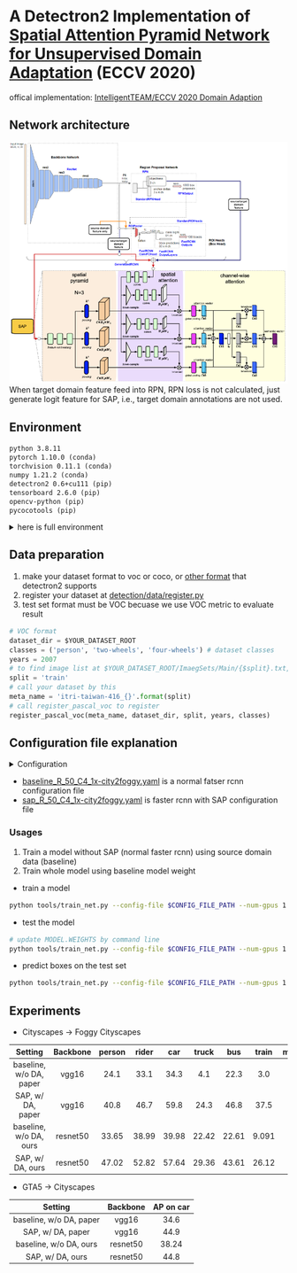 # A Detectron2 Implementation of [Spatial Attention Pyramid Network for Unsupervised Domain Adaptation](https://arxiv.org/pdf/2003.12979.pdf) (ECCV 2020)

offical implementation: [IntelligentTEAM/ECCV 2020 Domain Adaption](https://isrc.iscas.ac.cn/gitlab/research/domain-adaption)

## Network architecture
<img src='./docs/resnet-sap.png' width=900>  
When target domain feature feed into RPN, RPN loss is not calculated, just generate logit feature for SAP, i.e., target domain annotations are not used.  

## Environment
```
python 3.8.11
pytorch 1.10.0 (conda)
torchvision 0.11.1 (conda)
numpy 1.21.2 (conda)
detectron2 0.6+cu111 (pip)
tensorboard 2.6.0 (pip)
opencv-python (pip)
pycocotools (pip)
```
<details>
<summary>here is full environment</summary>

``` yaml
name: detectron2-cu11
channels:
  - pytorch
  - defaults
dependencies:
  - _libgcc_mutex=0.1=main
  - _openmp_mutex=4.5=1_gnu
  - blas=1.0=mkl
  - bzip2=1.0.8=h7b6447c_0
  - ca-certificates=2021.10.26=h06a4308_2
  - certifi=2021.10.8=py38h06a4308_0
  - cudatoolkit=11.3.1=h2bc3f7f_2
  - ffmpeg=4.3=hf484d3e_0
  - freetype=2.11.0=h70c0345_0
  - giflib=5.2.1=h7b6447c_0
  - gmp=6.2.1=h2531618_2
  - gnutls=3.6.15=he1e5248_0
  - intel-openmp=2021.4.0=h06a4308_3561
  - jpeg=9d=h7f8727e_0
  - lame=3.100=h7b6447c_0
  - lcms2=2.12=h3be6417_0
  - ld_impl_linux-64=2.35.1=h7274673_9
  - libffi=3.3=he6710b0_2
  - libgcc-ng=9.3.0=h5101ec6_17
  - libgomp=9.3.0=h5101ec6_17
  - libiconv=1.15=h63c8f33_5
  - libidn2=2.3.2=h7f8727e_0
  - libpng=1.6.37=hbc83047_0
  - libstdcxx-ng=9.3.0=hd4cf53a_17
  - libtasn1=4.16.0=h27cfd23_0
  - libtiff=4.2.0=h85742a9_0
  - libunistring=0.9.10=h27cfd23_0
  - libuv=1.40.0=h7b6447c_0
  - libwebp=1.2.0=h89dd481_0
  - libwebp-base=1.2.0=h27cfd23_0
  - lz4-c=1.9.3=h295c915_1
  - mkl=2021.4.0=h06a4308_640
  - mkl-service=2.4.0=py38h7f8727e_0
  - mkl_fft=1.3.1=py38hd3c417c_0
  - mkl_random=1.2.2=py38h51133e4_0
  - ncurses=6.3=h7f8727e_2
  - nettle=3.7.3=hbbd107a_1
  - numpy=1.21.2=py38h20f2e39_0
  - numpy-base=1.21.2=py38h79a1101_0
  - olefile=0.46=pyhd3eb1b0_0
  - openh264=2.1.0=hd408876_0
  - openssl=1.1.1l=h7f8727e_0
  - pillow=8.4.0=py38h5aabda8_0
  - pip=21.2.4=py38h06a4308_0
  - python=3.8.12=h12debd9_0
  - pytorch=1.10.0=py3.8_cuda11.3_cudnn8.2.0_0
  - pytorch-mutex=1.0=cuda
  - readline=8.1=h27cfd23_0
  - setuptools=58.0.4=py38h06a4308_0
  - six=1.16.0=pyhd3eb1b0_0
  - sqlite=3.36.0=hc218d9a_0
  - tk=8.6.11=h1ccaba5_0
  - torchvision=0.11.1=py38_cu113
  - typing_extensions=3.10.0.2=pyh06a4308_0
  - wheel=0.37.0=pyhd3eb1b0_1
  - xz=5.2.5=h7b6447c_0
  - zlib=1.2.11=h7b6447c_3
  - zstd=1.4.9=haebb681_0
  - pip:
    - absl-py==1.0.0
    - albumentations==1.1.0
    - antlr4-python3-runtime==4.8
    - appdirs==1.4.4
    - black==21.4b2
    - cachetools==4.2.4
    - charset-normalizer==2.0.8
    - click==8.0.3
    - cloudpickle==2.0.0
    - cycler==0.11.0
    - cython==0.29.24
    - detectron2==0.6+cu111
    - fonttools==4.28.2
    - future==0.18.2
    - fvcore==0.1.5.post20211023
    - google-auth==1.35.0
    - google-auth-oauthlib==0.4.6
    - grpcio==1.42.0
    - hydra-core==1.1.1
    - idna==3.3
    - imageio==2.13.1
    - importlib-metadata==4.8.2
    - importlib-resources==5.4.0
    - iopath==0.1.9
    - jinja2==3.0.3
    - joblib==1.1.0
    - kiwisolver==1.3.2
    - markdown==3.3.6
    - markupsafe==2.0.1
    - matplotlib==3.5.0
    - mypy-extensions==0.4.3
    - networkx==2.6.3
    - oauthlib==3.1.1
    - omegaconf==2.1.1
    - opencv-python==4.5.4.60
    - packaging==21.3
    - pascal-voc-writer==0.1.4
    - pathspec==0.9.0
    - portalocker==2.3.2
    - protobuf==3.19.1
    - pyasn1==0.4.8
    - pyasn1-modules==0.2.8
    - pycocotools==2.0.3
    - pydot==1.4.2
    - pyparsing==3.0.6
    - python-dateutil==2.8.2
    - pywavelets==1.2.0
    - pyyaml==6.0
    - qudida==0.0.4
    - regex==2021.11.10
    - requests==2.26.0
    - requests-oauthlib==1.3.0
    - rsa==4.8
    - scikit-image==0.19.0
    - scikit-learn==1.0.1
    - scipy==1.7.3
    - setuptools-scm==6.3.2
    - tabulate==0.8.9
    - tensorboard==2.7.0
    - tensorboard-data-server==0.6.1
    - tensorboard-plugin-wit==1.8.0
    - termcolor==1.1.0
    - threadpoolctl==3.0.0
    - tifffile==2021.11.2
    - toml==0.10.2
    - tomli==1.2.2
    - tqdm==4.62.3
    - urllib3==1.26.7
    - werkzeug==2.0.2
    - xmltodict==0.12.0
    - yacs==0.1.8
    - zipp==3.6.0
```
</details>

## Data preparation

1. make your dataset format to voc or coco, or [other format](https://detectron2.readthedocs.io/en/latest/tutorials/builtin_datasets.html) that detectron2 supports
2. register your dataset at [detection/data/register.py](./detection/data/register.py)
3. test set format must be VOC becuase we use VOC metric to evaluate result

```python
# VOC format
dataset_dir = $YOUR_DATASET_ROOT
classes = ('person', 'two-wheels', 'four-wheels') # dataset classes
years = 2007
# to find image list at $YOUR_DATASET_ROOT/ImaegSets/Main/{$split}.txt, only "train", "test", "val", "trainval"
split = 'train'
# call your dataset by this
meta_name = 'itri-taiwan-416_{}'.format(split)
# call register_pascal_voc to register
register_pascal_voc(meta_name, dataset_dir, split, years, classes)
```

## Configuration file explanation
<details>
<summary>Configuration</summary>

``` yaml
# load some basic settings
_BASE_: "./Base-RCNN-C4.yaml"
# dataset settings, souce and target domain dataset, but test set does not have domain setting
DATASETS:
  # domain adaptation trainer's training setting
  SOURCE_DOMAIN:
    TRAIN: ("cityscapes_train",)
  TARGET_DOMAIN:
    TRAIN: ("foggy-cityscapes_train",)
  # default trainer's training setting,
  # when not using domain adaptation, load this training set to train noraml faster-rcnn
  TRAIN: ("cityscapes_train",)
  TEST: ("foggy-cityscapes_val",)
MODEL:
  # code implementation at detection/meta_arch/sap_rcnn.py
  META_ARCHITECTURE: "SAPRCNN"
  BACKBONE:
    # resnet baskbone
    NAME: "build_resnet_backbone"
    # resnet has 5 stages, only freeze stem, same as original SAP setting
    FREEZE_AT: 1
  WEIGHTS: "detectron2://ImageNetPretrained/MSRA/R-50.pkl"
  KEYPOINT_ON: False
  MASK_ON: False
  # determine whether to use domain adaptation or not, if not, just a normal faster rcnn
  DOMAIN_ADAPTATION_ON: False
  # RPN setting
  PROPOSAL_GENERATOR:
    # code implementation at detection/modeling/rpn.py
    NAME: "SAPRPN"
  ROI_HEADS:
    # use detectron2 resnet default setting
    NAME: "Res5ROIHeads"
    # same as dataset class, it not count background in 
    NUM_CLASSES: 8
    # determine confidence threshold, 
    # boxes are outputed on images while testing if its confidence is above threshold
    SCORE_THRESH_TEST: 0.75
  # Domain adaptation head settings, code implementation at detection/da_heads/sapnet.py
  DA_HEADS:
    # input, feature comes from backbone
    IN_FEATURE: "res4"
    # IN_FEATURE channel
    IN_CHANNELS: 1024
    # how many different size anchors in image for anchor generator, len(anchor_size) * len(aspect_ratio)
    NUM_ANCHOR_IN_IMG: 15
    EMBEDDING_KERNEL_SIZE: 3
    EMBEDDING_NORM: True
    EMBEDDING_DROPOUT: True
    # loss function, only supports cross entropy
    FUNC_NAME: "cross_entropy"
    # spatial pyramid pooling function, supports max and avg
    POOL_TYPE: 'avg'
    # adversarial loss weight, constant during training
    LOSS_WEIGHT: 1.0
    # spatial pyramid pooling setting
    WINDOW_STRIDES: [2, 2, 2, 2, 2, 2, 2, 2, 2, 2, 2, 2, 2]
    WINDOW_SIZES: [3, 6, 9, 12, 15, 18, 21, 24, 27, 30, 33, 35, 37]
INPUT:
  # data augmentation setting, resize short edge
  MIN_SIZE_TRAIN: (800, 832, 864, 864, 896, 928, 960, 992, 1024)
  MIN_SIZE_TRAIN_SAMPLING: "choice"
  MAX_SIZE_TRAIN: 2048
  # not to resize input during testing
  MIN_SIZE_TEST: 1024
  MAX_SIZE_TEST: 2048
# optimizer setting, SGD is used in baseline training, Adam is used in SAP training
SOLVER:
  IMS_PER_BATCH: 1 # batch size
  # learning rate decay step
  STEPS: (70000, 80000)
  # learning rate
  BASE_LR: 0.00001
  MAX_ITER: 90000
  CHECKPOINT_PERIOD: 5000
TEST:
    # determine how many steps to run inference on test set to get metric(mAP), 0 is not to run
  EVAL_PERIOD: 5000
# determine how many steps to get image record(eg., predicted proposal generated by rpn) during traing,
# smaller to make tfevents file larger 
VIS_PERIOD: 5000
```
</details>

* [baseline_R_50_C4_1x-city2foggy.yaml](./configs/baseline_R_50_C4_1x-city2foggy.yaml) is a normal fatser rcnn configuration file  
* [sap_R_50_C4_1x-city2foggy.yaml](./configs/sap_R_50_C4_1x-city2foggy.yaml) is faster rcnn with SAP configuration file

### Usages
1. Train a model without SAP (normal faster rcnn) using source domain data (baseline)
2. Train whole model using baseline model weight
* train a model
``` bash
python tools/train_net.py --config-file $CONFIG_FILE_PATH --num-gpus 1
```
* test the model
``` bash
# update MODEL.WEIGHTS by command line
python tools/train_net.py --config-file $CONFIG_FILE_PATH --num-gpus 1 --eval-only MODEL.WEIGHTS $MODEL_WEIGHT_PATH
```
* predict boxes on the test set
``` bash
python tools/train_net.py --config-file $CONFIG_FILE_PATH --num-gpus 1 --test-images MODEL.WEIGHTS $MODEL_WEIGHT_PATH  MODEL.ROI_HEADS.SCORE_THRESH_TEST 0.75
```
## Experiments
* Cityscapes -> Foggy Cityscapes

| Setting | Backbone | person | rider | car | truck | bus | train | motorcycle | bicycle | mAP |
|:-------------:|:-------------:|:-------------:|:-------------:|:-------------:|:-------------:|:-------------:|:-------------:|:-------------:|:-------------:|:-------------:|
| baseline, w/o DA, paper | vgg16   | 24.1 | 33.1 | 34.3 | 4.1 | 22.3 | 3.0 | 15.3 | 26.5 | 20.3|
| SAP, w/ DA, paper | vgg16         | 40.8 | 46.7 | 59.8 | 24.3 | 46.8 | 37.5 | 30.4 | 40.7 | 40.9 |
| baseline, w/o DA, ours | resnet50 | 33.65 | 38.99 | 39.98 | 22.42 | 22.61 | 9.091 | 26.93 | 37.42 | 28.83 |
| SAP, w/ DA, ours | resnet50       | 47.02 | 52.82 | 57.64 | 29.36 | 43.61 | 26.12 | 31.98 | 48.75 | 41.7 |

* GTA5 -> Cityscapes

| Setting | Backbone | AP on car |
|:-------------:|:-------------:|:-------------:|
| baseline, w/o DA, paper | vgg16   | 34.6 |
| SAP, w/ DA, paper | vgg16         | 44.9 |
| baseline, w/o DA, ours | resnet50 | 38.24 |
| SAP, w/ DA, ours | resnet50       | 44.8 |


